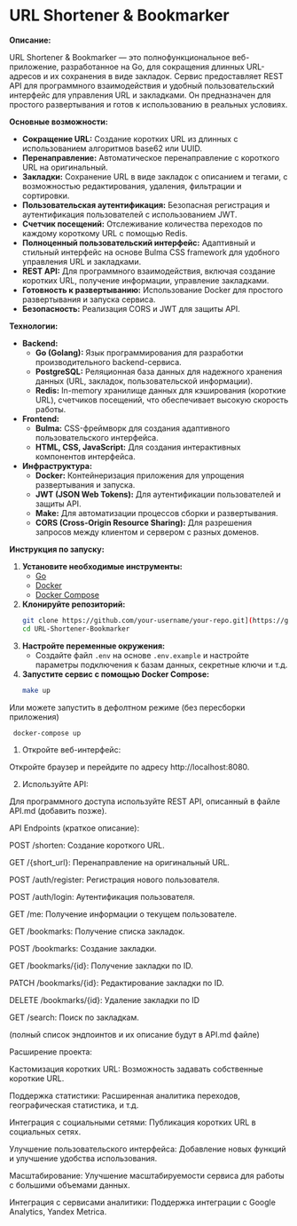 # URL Shortener & Bookmarker

**Описание:**

URL Shortener & Bookmarker — это полнофункциональное веб-приложение, разработанное на Go, для сокращения длинных URL-адресов и их сохранения в виде закладок. Сервис предоставляет REST API для программного взаимодействия и удобный пользовательский интерфейс для управления URL и закладками. Он предназначен для простого развертывания и готов к использованию в реальных условиях.

**Основные возможности:**

*   **Сокращение URL:** Создание коротких URL из длинных с использованием алгоритмов base62 или UUID.
*   **Перенаправление:** Автоматическое перенаправление с короткого URL на оригинальный.
*   **Закладки:** Сохранение URL в виде закладок с описанием и тегами, с возможностью редактирования, удаления, фильтрации и сортировки.
*   **Пользовательская аутентификация:** Безопасная регистрация и аутентификация пользователей с использованием JWT.
*   **Счетчик посещений:** Отслеживание количества переходов по каждому короткому URL с помощью Redis.
*   **Полноценный пользовательский интерфейс:** Адаптивный и стильный интерфейс на основе Bulma CSS framework для удобного управления URL и закладками.
*   **REST API:** Для программного взаимодействия, включая создание коротких URL, получение информации, управление закладками.
*   **Готовность к развертыванию:** Использование Docker для простого развертывания и запуска сервиса.
*   **Безопасность:** Реализация CORS и JWT для защиты API.

**Технологии:**

*   **Backend:**
    *   **Go (Golang):** Язык программирования для разработки производительного backend-сервиса.
    *   **PostgreSQL:** Реляционная база данных для надежного хранения данных (URL, закладок, пользовательской информации).
    *   **Redis:** In-memory хранилище данных для кэширования (короткие URL), счетчиков посещений, что обеспечивает высокую скорость работы.
*   **Frontend:**
    *   **Bulma:** CSS-фреймворк для создания адаптивного пользовательского интерфейса.
    *   **HTML, CSS, JavaScript:** Для создания интерактивных компонентов интерфейса.
*   **Инфраструктура:**
    *   **Docker:** Контейнеризация приложения для упрощения развертывания и запуска.
    *   **JWT (JSON Web Tokens):** Для аутентификации пользователей и защиты API.
    *   **Make:** Для автоматизации процессов сборки и развертывания.
    *   **CORS (Cross-Origin Resource Sharing):** Для разрешения запросов между клиентом и сервером с разных доменов.

**Инструкция по запуску:**

1.  **Установите необходимые инструменты:**
    *   [Go](https://go.dev/dl/)
    *   [Docker](https://docs.docker.com/get-docker/)
    *   [Docker Compose](https://docs.docker.com/compose/install/)
2.  **Клонируйте репозиторий:**
    ```bash
    git clone https://github.com/your-username/your-repo.git](https://github.com/Iksolot21/URL-Shortener-Bookmarker
    cd URL-Shortener-Bookmarker
    ```
3.  **Настройте переменные окружения:**
    *   Создайте файл `.env` на основе `.env.example` и настройте параметры подключения к базам данных, секретные ключи и т.д.
4.  **Запустите сервис с помощью Docker Compose:**
    ```bash
    make up
    ```
   Или можете запустить в дефолтном режиме (без пересборки приложения)
   ```bash
    docker-compose up
   ```

1. Откройте веб-интерфейс:

Откройте браузер и перейдите по адресу http://localhost:8080.

2. Используйте API:

Для программного доступа используйте REST API, описанный в файле API.md (добавить позже).

API Endpoints (краткое описание):

POST /shorten: Создание короткого URL.

GET /{short_url}: Перенаправление на оригинальный URL.

POST /auth/register: Регистрация нового пользователя.

POST /auth/login: Аутентификация пользователя.

GET /me: Получение информации о текущем пользователе.

GET /bookmarks: Получение списка закладок.

POST /bookmarks: Создание закладки.

GET /bookmarks/{id}: Получение закладки по ID.

PATCH /bookmarks/{id}: Редактирование закладки по ID.

DELETE /bookmarks/{id}: Удаление закладки по ID

GET /search: Поиск по закладкам.

(полный список эндпоинтов и их описание будут в API.md файле)

Расширение проекта:

Кастомизация коротких URL: Возможность задавать собственные короткие URL.

Поддержка статистики: Расширенная аналитика переходов, географическая статистика, и т.д.

Интеграция с социальными сетями: Публикация коротких URL в социальных сетях.

Улучшение пользовательского интерфейса: Добавление новых функций и улучшение удобства использования.

Масштабирование: Улучшение масштабируемости сервиса для работы с большими объемами данных.

Интеграция с сервисами аналитики: Поддержка интеграции с Google Analytics, Yandex Metrica.

